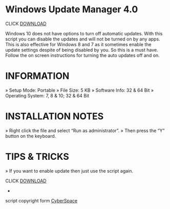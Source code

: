 # Windows Update Manager 4.0

CLICK [DOWNLOAD](https://github.com/Kamrulofficial/WUM/raw/main/Windows%20Update%20Manager%204.0.zip)

Windows 10 does not have options to turn off automatic updates. With this script you can disable the updates and will not be turned on by any apps. This is also effective for Windows 8 and 7 as it sometimes enable the update settings despite of being disabled by you. So this is a must have. Follow the on screen instructions for turning  the auto updates off and on.

# INFORMATION
» Setup Mode: Portable
» File Size: 5 KB
» Software Info: 32 & 64 Bit
» Operating System: 7, 8 & 10; 32 & 64 Bit

# INSTALLATION NOTES
» Right click the file and select “Run as administrator”.
» Then press the “Y” button on the keyboard.

# TIPS & TRICKS
» If you want to enable update then just use the script again.

CLICK [DOWNLOAD](https://github.com/Kamrulofficial/WUM/raw/main/Windows%20Update%20Manager%204.0.zip)










*

script copyright form [CyberSpace](https://cyberspace.world/windows-update-manager/)
